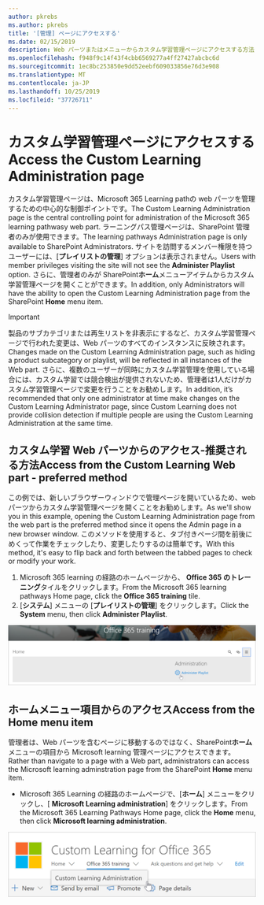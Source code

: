 ```yaml
---
author: pkrebs
ms.author: pkrebs
title: '[管理] ページにアクセスする'
ms.date: 02/15/2019
description: Web パーツまたはメニューからカスタム学習管理ページにアクセスする方法
ms.openlocfilehash: f948f9c14f43f4cbb6569277a4ff27427abcbc6d
ms.sourcegitcommit: 1ec8bc253850e9dd52eebf609033856e76d3e908
ms.translationtype: MT
ms.contentlocale: ja-JP
ms.lasthandoff: 10/25/2019
ms.locfileid: "37726711"
---
```

# <a name="access-the-custom-learning-administration-page"></a><span data-ttu-id="63675-103">カスタム学習管理ページにアクセスする</span><span class="sxs-lookup"><span data-stu-id="63675-103">Access the Custom Learning Administration page</span></span>

<span data-ttu-id="63675-104">カスタム学習管理ページは、Microsoft 365 Learning pathの web パーツを管理するための中心的な制御ポイントです。</span><span class="sxs-lookup"><span data-stu-id="63675-104">The Custom Learning Administration page is the central controlling point for administration of the Microsoft 365 learning pathwasy web part.</span></span> <span data-ttu-id="63675-105">ラーニングパス管理ページは、SharePoint 管理者のみが使用できます。</span><span class="sxs-lookup"><span data-stu-id="63675-105">The learning pathways Administration page is only available to SharePoint Administrators.</span></span> <span data-ttu-id="63675-106">サイトを訪問するメンバー権限を持つユーザーには、[**プレイリストの管理**] オプションは表示されません。</span><span class="sxs-lookup"><span data-stu-id="63675-106">Users with member privileges visiting the site will not see the **Administer Playlist** option.</span></span> <span data-ttu-id="63675-107">さらに、管理者のみが SharePoint**ホーム**メニューアイテムからカスタム学習管理ページを開くことができます。</span><span class="sxs-lookup"><span data-stu-id="63675-107">In addition, only Administrators will have the ability to open the Custom Learning Administration page from the SharePoint **Home** menu item.</span></span>  

> [!IMPORTANT]
> <span data-ttu-id="63675-108">製品のサブカテゴリまたは再生リストを非表示にするなど、カスタム学習管理ページで行われた変更は、Web パーツのすべてのインスタンスに反映されます。</span><span class="sxs-lookup"><span data-stu-id="63675-108">Changes made on the Custom Learning Administration page, such as hiding a product subcategory or playlist, will be reflected in all instances of the Web part.</span></span> <span data-ttu-id="63675-109">さらに、複数のユーザーが同時にカスタム学習管理を使用している場合には、カスタム学習では競合検出が提供されないため、管理者は1人だけがカスタム学習管理ページで変更を行うことをお勧めします。</span><span class="sxs-lookup"><span data-stu-id="63675-109">In addition, it’s recommended that only one administrator at time make changes on the Custom Learning Administrator page, since Custom Learning does not provide collision detection if multiple people are using the Custom Learning Administration at the same time.</span></span>  

## <a name="access-from-the-custom-learning-web-part---preferred-method"></a><span data-ttu-id="63675-110">カスタム学習 Web パーツからのアクセス-推奨される方法</span><span class="sxs-lookup"><span data-stu-id="63675-110">Access from the Custom Learning Web part - preferred method</span></span>
<span data-ttu-id="63675-111">この例では、新しいブラウザーウィンドウで管理ページを開いているため、web パーツからカスタム学習管理ページを開くことをお勧めします。</span><span class="sxs-lookup"><span data-stu-id="63675-111">As we'll show you in this example, opening the Custom Learning Administration page from the web part is the preferred method since it opens the Admin page in a new browser window.</span></span> <span data-ttu-id="63675-112">このメソッドを使用すると、タブ付きページ間を前後にめくって作業をチェックしたり、変更したりするのは簡単です。</span><span class="sxs-lookup"><span data-stu-id="63675-112">With this method, it's easy to flip back and forth between the tabbed pages to check or modify your work.</span></span>  

1. <span data-ttu-id="63675-113">Microsoft 365 learning の経路のホームページから、 **Office 365 のトレーニング**タイルをクリックします。</span><span class="sxs-lookup"><span data-stu-id="63675-113">From the Microsoft 365 learning pathways Home page, click the **Office 365 training** tile.</span></span>
2. <span data-ttu-id="63675-114">[**システム**] メニューの [**プレイリストの管理**] をクリックします。</span><span class="sxs-lookup"><span data-stu-id="63675-114">Click the **System** menu, then click **Administer Playlist**.</span></span> 

![cg-adminaccbtn](media/cg-adminaccbtn.png)

## <a name="access-from-the-home-menu-item"></a><span data-ttu-id="63675-116">ホームメニュー項目からのアクセス</span><span class="sxs-lookup"><span data-stu-id="63675-116">Access from the Home menu item</span></span>
<span data-ttu-id="63675-117">管理者は、Web パーツを含むページに移動するのではなく、SharePoint**ホーム**メニューの項目から Microsoft learning 管理ページにアクセスできます。</span><span class="sxs-lookup"><span data-stu-id="63675-117">Rather than navigate to a page with a Web part, administrators can access the Microsoft learning adminstration page from the SharePoint **Home** menu item.</span></span> 

- <span data-ttu-id="63675-118">Microsoft 365 Learning の経路のホームページで、[**ホーム**] メニューをクリックし、[ **Microsoft Learning administration**] をクリックします。</span><span class="sxs-lookup"><span data-stu-id="63675-118">From the Microsoft 365 Learning Pathways Home page, click the **Home** menu, then click **Microsoft learning administration**.</span></span>

![cg-adminaccmenu](media/cg-adminaccmenu.png)